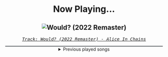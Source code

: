<div align="center"> 
<h1>Now Playing...</h1>

![Would? (2022 Remaster)](https://i.scdn.co/image/ab67616d00001e021cd131e5e9ad887ad8c1ecb7)
--
_<samp><a href="https://open.spotify.com/track/5sFDReWLrZHLFZFjHsjUTS">Track: Would? (2022 Remaster) - Alice In Chains</a></samp>_

<div style="border: 1px #4B5054 solid"></div>
<details>
  <summary>
    Previous played songs
  </summary>
  <table>
    <thead>
      <tr>
        <th>
          Artist
        </th>
        <th>
          Song
        </th>
        <th>
          Link
        </th>
      </tr>
    </thead>
    <tbody>
      <tr><td>Alice In Chains</td><td>Would? (2022 Remaster)</td><td><a href="https://open.spotify.com/track/5sFDReWLrZHLFZFjHsjUTS">https://open.spotify.com/track/5sFDReWLrZHLFZFjHsjUTS</a></td></tr><tr><td>Breaking Benjamin</td><td>Breath</td><td><a href="https://open.spotify.com/track/4JXfNOePhdgMOI7KZ1L25U">https://open.spotify.com/track/4JXfNOePhdgMOI7KZ1L25U</a></td></tr><tr><td>Breaking Benjamin</td><td>Breaking the Silence</td><td><a href="https://open.spotify.com/track/6AGQ7pKkcnc6RVjtARt1ph">https://open.spotify.com/track/6AGQ7pKkcnc6RVjtARt1ph</a></td></tr><tr><td>Siamese</td><td>Through My Head</td><td><a href="https://open.spotify.com/track/4IxfCx0FVapmhoUiUCt0uP">https://open.spotify.com/track/4IxfCx0FVapmhoUiUCt0uP</a></td></tr><tr><td>Blue Stahli</td><td>Armageddon - Entropy Zero Remix</td><td><a href="https://open.spotify.com/track/5WqvGAucfy6DpXk7zzfs3R">https://open.spotify.com/track/5WqvGAucfy6DpXk7zzfs3R</a></td></tr><tr><td>Joe Ford</td><td>Breaking Point (feat. Robin Adams)</td><td><a href="https://open.spotify.com/track/0qRr1jzv5QbUktvWeZUuvs">https://open.spotify.com/track/0qRr1jzv5QbUktvWeZUuvs</a></td></tr><tr><td>The Prodigy</td><td>Voodoo People - Pendulum Mix</td><td><a href="https://open.spotify.com/track/5wqlRFdpJ1a4kMIBSWeCnN">https://open.spotify.com/track/5wqlRFdpJ1a4kMIBSWeCnN</a></td></tr><tr><td>Raizer</td><td>Precious</td><td><a href="https://open.spotify.com/track/6Nz1b5yOKpj2cWofb9gh24">https://open.spotify.com/track/6Nz1b5yOKpj2cWofb9gh24</a></td></tr><tr><td>Zardonic</td><td>Raise Hell (Original Mix)</td><td><a href="https://open.spotify.com/track/5zAm5pRYiw1tw4Fr2dxuNj">https://open.spotify.com/track/5zAm5pRYiw1tw4Fr2dxuNj</a></td></tr><tr><td>The Anix</td><td>This Machine</td><td><a href="https://open.spotify.com/track/2zgM3YWgTN8oovTBHwlvlc">https://open.spotify.com/track/2zgM3YWgTN8oovTBHwlvlc</a></td></tr><tr><td>Pendulum</td><td>Self vs Self (feat. In Flames)</td><td><a href="https://open.spotify.com/track/2lN6G35gsXkA3xzPYqmis5">https://open.spotify.com/track/2lN6G35gsXkA3xzPYqmis5</a></td></tr><tr><td>Circle of Dust</td><td>Contagion</td><td><a href="https://open.spotify.com/track/30qHAaA59Pe1p0hmmkpOQY">https://open.spotify.com/track/30qHAaA59Pe1p0hmmkpOQY</a></td></tr><tr><td>Circle of Dust</td><td>Neurachem</td><td><a href="https://open.spotify.com/track/7p98LvM8AnxHiEEsH0UGex">https://open.spotify.com/track/7p98LvM8AnxHiEEsH0UGex</a></td></tr><tr><td>The Enigma Tng</td><td>The Face of Death 2</td><td><a href="https://open.spotify.com/track/2PoQOPcTS2Dw9pAO6O8TeZ">https://open.spotify.com/track/2PoQOPcTS2Dw9pAO6O8TeZ</a></td></tr><tr><td>Riot 87</td><td>Ready Set Dead</td><td><a href="https://open.spotify.com/track/4zviashwRg0powYmhozDv4">https://open.spotify.com/track/4zviashwRg0powYmhozDv4</a></td></tr><tr><td>Blue Stahli</td><td>ULTRAnumb - Celldweller Remix</td><td><a href="https://open.spotify.com/track/2LI6Q13PwU9rDCCrkRrjc9">https://open.spotify.com/track/2LI6Q13PwU9rDCCrkRrjc9</a></td></tr><tr><td>Celldweller</td><td>Electric Eye</td><td><a href="https://open.spotify.com/track/1nnVboPqVY2PeXBtyKHGSv">https://open.spotify.com/track/1nnVboPqVY2PeXBtyKHGSv</a></td></tr><tr><td>Korn</td><td>Get Up! (feat. Skrillex)</td><td><a href="https://open.spotify.com/track/25EgA1A1OZBRw25Mjyw08g">https://open.spotify.com/track/25EgA1A1OZBRw25Mjyw08g</a></td></tr><tr><td>The Enigma Tng</td><td>Kathedral</td><td><a href="https://open.spotify.com/track/6yTozZGt7sqsUyKSEbV2wc">https://open.spotify.com/track/6yTozZGt7sqsUyKSEbV2wc</a></td></tr><tr><td>Celldweller</td><td>Unshakeable - Formal One Remix</td><td><a href="https://open.spotify.com/track/2niPu195HUQfpacuWHjdcJ">https://open.spotify.com/track/2niPu195HUQfpacuWHjdcJ</a></td></tr>
    </tbody>
  </table>
</details>

</div>
